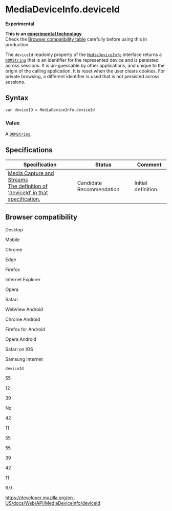 # MediaDeviceInfo.deviceId

**Experimental**

**This is an [experimental technology](https://developer.mozilla.org/en-US/docs/MDN/Guidelines/Conventions_definitions#experimental)**  
Check the [Browser compatibility table](#browser_compatibility) carefully before using this in production.

The `deviceId` readonly property of the [`MediaDeviceInfo`](../mediadeviceinfo) interface returns a [`DOMString`](../domstring) that is an identifier for the represented device and is persisted across sessions. It is un-guessable by other applications, and unique to the origin of the calling application. It is reset when the user clears cookies. For private browsing, a different identifier is used that is not persisted across sessions.

## Syntax

    var deviceID = MediaDeviceInfo.deviceId

### Value

A [`DOMString`](../domstring).

## Specifications

<table><thead><tr class="header"><th>Specification</th><th>Status</th><th>Comment</th></tr></thead><tbody><tr class="odd"><td><a href="https://w3c.github.io/mediacapture-main/#dom-mediadeviceinfo-deviceid">Media Capture and Streams<br />
<span class="small">The definition of 'deviceId' in that specification.</span></a></td><td><span class="spec-cr">Candidate Recommendation</span></td><td>Initial definition.</td></tr></tbody></table>

## Browser compatibility

Desktop

Mobile

Chrome

Edge

Firefox

Internet Explorer

Opera

Safari

WebView Android

Chrome Android

Firefox for Android

Opera Android

Safari on IOS

Samsung Internet

`deviceId`

55

12

39

No

42

11

55

55

39

42

11

6.0

<a href="https://developer.mozilla.org/en-US/docs/Web/API/MediaDeviceInfo/deviceId" class="_attribution-link">https://developer.mozilla.org/en-US/docs/Web/API/MediaDeviceInfo/deviceId</a>
